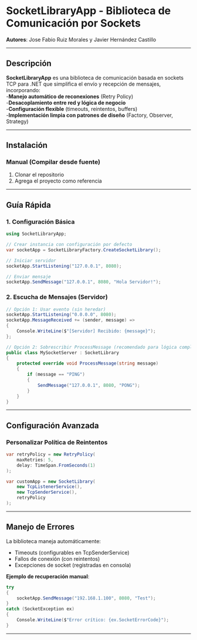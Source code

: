 # **SocketLibraryApp** - Biblioteca de Comunicación por Sockets  
**Autores**: Jose Fabio Ruiz Morales y Javier Hernández Castillo

---

## **Descripción**  
**SocketLibraryApp** es una biblioteca de comunicación basada en sockets TCP para .NET que simplifica el envío y recepción de mensajes, incorporando:  
 -**Manejo automático de reconexiones** (Retry Policy)  
 -**Desacoplamiento entre red y lógica de negocio**  
 -**Configuración flexible** (timeouts, reintentos, buffers)  
 -**Implementación limpia con patrones de diseño** (Factory, Observer, Strategy)  

---

##  **Instalación**  

### **Manual** (Compilar desde fuente)  
1. Clonar el repositorio  
2. Agrega el proyecto como referencia  

---

##  **Guía Rápida**  

### **1. Configuración Básica**  
```csharp
using SocketLibraryApp;

// Crear instancia con configuración por defecto
var socketApp = SocketLibraryFactory.CreateSocketLibrary();

// Iniciar servidor
socketApp.StartListening("127.0.0.1", 8080); 

// Enviar mensaje
socketApp.SendMessage("127.0.0.1", 8080, "Hola Servidor!");
```

### **2. Escucha de Mensajes (Servidor)**  
```csharp
// Opción 1: Usar evento (sin heredar)
socketApp.StartListening("0.0.0.0", 8080);
socketApp.MessageReceived += (sender, message) => 
{
    Console.WriteLine($"[Servidor] Recibido: {message}");
};

// Opción 2: Sobrescribir ProcessMessage (recomendado para lógica compleja)
public class MySocketServer : SocketLibrary 
{
    protected override void ProcessMessage(string message)
    {
        if (message == "PING") 
        {
            SendMessage("127.0.0.1", 8080, "PONG");
        }
    }
}
```

---

## **Configuración Avanzada**  

### **Personalizar Política de Reintentos**  
```csharp
var retryPolicy = new RetryPolicy(
    maxRetries: 5, 
    delay: TimeSpan.FromSeconds(1)
);

var customApp = new SocketLibrary(
    new TcpListenerService(),
    new TcpSenderService(),
    retryPolicy
);
```


---

## **Manejo de Errores**  
La biblioteca maneja automáticamente:  
- Timeouts (configurables en TcpSenderService)  
- Fallos de conexión (con reintentos)  
- Excepciones de socket (registradas en consola)  

**Ejemplo de recuperación manual**:  
```csharp
try 
{
    socketApp.SendMessage("192.168.1.100", 8080, "Test");
} 
catch (SocketException ex) 
{
    Console.WriteLine($"Error crítico: {ex.SocketErrorCode}");
}
```

---

